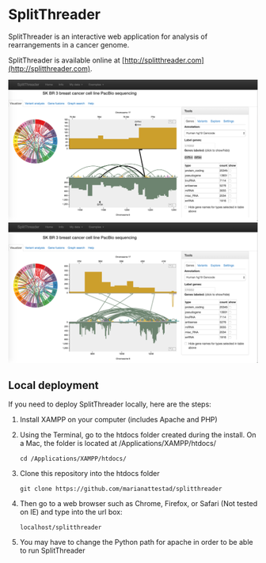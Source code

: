 # SplitThreader

SplitThreader is an interactive web application for analysis of rearrangements in a cancer genome. 

SplitThreader is available online at [http://splitthreader.com](http://splitthreader.com). 


![SplitThreader screenshot](/images/screenshot1.png)
![SplitThreader screenshot](/images/screenshot2.png)

## Local deployment
If you need to deploy SplitThreader locally, here are the steps:

1. Install XAMPP on your computer (includes Apache and PHP)
2. Using the Terminal, go to the htdocs folder created during the install. On a Mac, the folder is located at /Applications/XAMPP/htdocs/

   ```
   cd /Applications/XAMPP/htdocs/
   ```

3. Clone this repository into the htdocs folder

   ```
   git clone https://github.com/marianattestad/splitthreader
   ```

4. Then go to a web browser such as Chrome, Firefox, or Safari (Not tested on IE) and type into the url box:

   ```
   localhost/splitthreader
   ```

5. You may have to change the Python path for apache in order to be able to run SplitThreader
